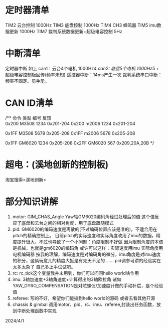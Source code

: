 # 定时器清单
TIM2 云台控制 1000Hz
TIM3 底盘控制 1000Hz
TIM4 CH3 蜂鸣器
TIM5 imu数据更新 1000Hz
TIM7 裁判系统数据更新+超级电容控制 5Hz

# 中断清单
定时器中断 如上
can1：云台4个电机 1000Hz*4
can2: 底盘5个电机 1000Hz*5 + 超级电容控制板回传(频率未知)
遥控器中断：14ms产生一次
裁判系统串口中断：频率不固定。见手册。

# CAN ID清单
/**
命令     类型    编号    反馈	
0x200	M3508   1234  0x201-204
0x200	m2006   1234  0x201-204

0x1FF   M3508   5678  0x205-208
0x1FF   m2006   5678  0x205-208

0x1FF   GM6020  1234  0x205-208
0x2FF   GM6020  567   0x209,20A,20B
*/

# 超电：(溪地创新的控制板)
淘宝搜索<溪地创新>

# 部分知识讲解
1. motor:
   GIM_CHAS_Angle Yaw轴GM6020编码角经过处理后的值
   这个值反应了底盘和云台之间的相对角度，用于底盘跟随模式
2. pid:
    GM6020的编码速度是离散的(不过编码位置应该是准的)，不适合用在pitch的精确控制上。
    目前pitch的实际速度和实际角度改用了imu的数据，精度提升很大，不过也导致了一个小问题：角度限制不好做
    因为限制角度的本该是机械，也就是gm6020的编码角
    或许可以这样：实际速度用imu 实际角度用电机编码器
    按我的理解，编码速度是对编码角的微分，imu角度是对imu速度的积分，这俩玩意儿的精度大抵是有先天不足的
    ......
    pid调参可讲的经验实在太多太杂了 自己多上手试试吧。
3. rc:
    rc_tick这个变量我并未用到，你们可以问问hello world啥作用
4. imu:
    3轴加速度+3轴角速度+计算得出的3轴欧拉角
    诸如YAW_GYRO_COMPENSATION是对陀螺仪/加速度计做的手动补偿，是个经验值
5. referee:
    写的不好，希望你们能搞到hello world的源码 或者去看其他开源
5. chassis & gimbal
    调用motor、pid、rc、imu、referee,封装出任务函数，放到中断处理函数中实现

2024/4/1

